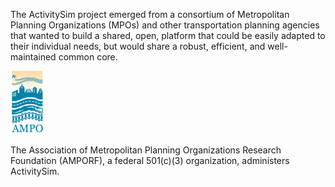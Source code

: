 The ActivitySim project emerged from a consortium of Metropolitan Planning Organizations (MPOs) and other transportation planning agencies that wanted to build a shared, open, platform that could be easily adapted to their individual needs, but would share a robust, efficient, and well-maintained common core.

![AMPO](ampo.png)

The Association of Metropolitan Planning Organizations Research Foundation (AMPORF), a federal 501(c)(3) organization, administers ActivitySim.